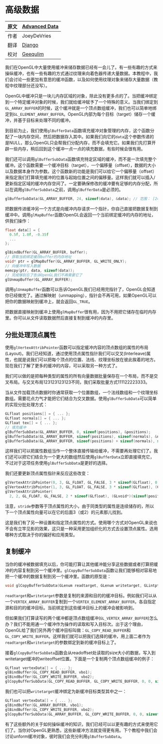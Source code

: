 # 高级数据

原文     | [Advanced Data](http://learnopengl.com/#!Advanced-OpenGL/Advanced-Data)
      ---|---
作者     | JoeyDeVries
翻译     | [Django](http://bullteacher.com/)
校对     | [Geequlim](http://geequlim.com)


我们在OpenGL中大量使用缓冲来储存数据已经有一会儿了。有一些有趣的方式来操纵缓冲，也有一些有趣的方式通过纹理来向着色器传递大量数据。本教程中，我们会讨论一些更加有意思的缓冲函数，以及如何使用纹理对象来储存大量数据（教程中纹理部分还没写）。

OpenGL中缓冲只是一块儿内存区域的对象，除此没有更多点的了。当把缓冲绑定到一个特定缓冲对象的时候，我们就给缓冲赋予了一个特殊的意义。当我们绑定到`GL_ARRAY_BUFFER`的时候，这个缓冲就是一个顶点数组缓冲，我们也可以简单地绑定到`GL_ELEMENT_ARRAY_BUFFER`。OpenGL内部为每个目标（target）储存一个缓冲，并基于目标来处理不同的缓冲。

到目前为止，我们使用`glBufferData`函数填充缓冲对象管理的内存，这个函数分配了一块内存空间，然后把数据存入其中。如果我们向它的`data`这个参数传递的是NULL，那么OpenGL只会帮我们分配内存，而不会填充它。如果我们先打算开辟一些内存，稍后回到这个缓冲一点一点的填充数据，有些时候会很有用。

我们还可以调用`glBufferSubData`函数填充特定区域的缓冲，而不是一次填充整个缓冲。这个函数需要一个缓冲目标（target），一个偏移量（offset），数据的大小以及数据本身作为参数。这个函数新的功能是我们可以给它一个偏移量（offset）来指定我们打算填充缓冲的位置与起始位置之间的偏移量。这样我们就可以插入/更新指定区域的缓冲内存空间了。一定要确保修改的缓冲要有足够的内存分配，所以在调用`glBufferSubData`之前，调用`glBufferData`是必须的。

```c++
glBufferSubData(GL_ARRAY_BUFFER, 24, sizeof(data), &data); // 范围： [24, 24 + sizeof(data)]
```

把数据传进缓冲另一个方式是向缓冲内存请求一个指针，你自己直接把数据复制到缓冲中。调用`glMapBuffer`函数OpenGL会返回一个当前绑定缓冲的内存的地址，供我们操作：

```c++
float data[] = {
  0.5f, 1.0f, -0.35f
  ...
};

glBindBuffer(GL_ARRAY_BUFFER, buffer);
// 获取当前绑定缓存buffer的内存地址
void* ptr = glMapBuffer(GL_ARRAY_BUFFER, GL_WRITE_ONLY);
// 向缓冲中写入数据
memcpy(ptr, data, sizeof(data));
// 完成够别忘了告诉OpenGL我们不再需要它了
glUnmapBuffer(GL_ARRAY_BUFFER);
```

调用`glUnmapBuffer`函数可以告诉OpenGL我们已经用完指针了，OpenGL会知道你已经做完了。通过解映射（unmapping），指针会不再可用，如果OpenGL可以把你的数据映射到缓冲上，就会返回`GL_TRUE`。

把数据直接映射到缓冲上使用`glMapBuffer`很有用，因为不用把它储存在临时内存里。你可以从文件读取数据然后直接复制到缓冲的内存里。

## 分批处理顶点属性

使用`glVertexAttribPointer`函数可以指定缓冲内容的顶点数组的属性的布局(Layout)。我们已经知道，通过使用顶点属性指针我们可以交叉(Interleave)属性，也就是说我们可以把每个顶点的位置、法线、纹理坐标放在彼此挨着的地方。现在我们了解了更多的缓冲的内容，可以采取另一种方式了。

我们可以做的是把每种类型的属性的所有向量数据批量保存在一个布局，而不是交叉布局。与交叉布局123123123123不同，我们采取批量方式111122223333。

当从文件加载顶点数据时你通常获取一个位置数组，一个法线数组和一个纹理坐标数组。需要花点力气才能把它们结合为交叉数据。使用`glBufferSubData`可以简单的实现分批处理方式：

```c++
GLfloat positions[] = { ... };
GLfloat normals[] = { ... };
GLfloat tex[] = { ... };
// 填充缓冲
glBufferSubData(GL_ARRAY_BUFFER, 0, sizeof(positions), &positions);
glBufferSubData(GL_ARRAY_BUFFER, sizeof(positions), sizeof(normals), &normals);
glBufferSubData(GL_ARRAY_BUFFER, sizeof(positions) + sizeof(normals), sizeof(tex), &tex);
```

这样我们可以把属性数组当作一个整体直接传输给缓冲，不需要再处理它们了。我们还可以把它们结合为一个更大的数组然后使用`glBufferData`立即直接填充它，不过对于这项任务使用`glBufferSubData`是更好的选择。

我们还要更新顶点属性指针来反应这些改变：

```c++
glVertexAttribPointer(0, 3, GL_FLOAT, GL_FALSE, 3 * sizeof(GLfloat), 0);  
glVertexAttribPointer(1, 3, GL_FLOAT, GL_FALSE, 3 * sizeof(GLfloat), (GLvoid*)(sizeof(positions)));  
glVertexAttribPointer(
  2, 2, GL_FLOAT, GL_FALSE, 2 * sizeof(GLfloat), (GLvoid*)(sizeof(positions) + sizeof(normals)));
```

注意，`stride`参数等于顶点属性的大小，由于同类型的属性是连续储存的，所以下一个顶点属性向量可以在它的后面3（或2）的元素那儿找到。

这是我们有了另一种设置和指定顶点属性的方式。使用哪个方式对OpenGL来说也不会有立竿见影的效果，这只是一种采用更加组织化的方式去设置顶点属性。选用哪种方式取决于你的偏好和应用类型。

## 复制缓冲

当你的缓冲被数据填充以后，你可能打算让其他缓冲能分享这些数据或者打算把缓冲的内容复制到另一个缓冲里。`glCopyBufferSubData`函数让我们能够相对容易地把一个缓冲的数据复制到另一个缓冲里。函数的原型是：

```c++
void glCopyBufferSubData(GLenum readtarget, GLenum writetarget, GLintptr readoffset, GLintptr writeoffset, GLsizeiptr size);
```

`readtarget`和`writetarget`参数是复制的来源和目的的缓冲目标。例如我们可以从一个`VERTEX_ARRAY_BUFFER`复制到一个`VERTEX_ELEMENT_ARRAY_BUFFER`，各自指定源和目的的缓冲目标。当前绑定到这些缓冲目标上的缓冲会被影响到。

但如果我们打算读写的两个缓冲都是顶点数组缓冲(`GL_VERTEX_ARRAY_BUFFER`)怎么办？我们不能用通一个缓冲作为操作的读取和写入目标次。出于这个理由，OpenGL给了我们另外两个缓冲目标叫做：`GL_COPY_READ_BUFFER`和`GL_COPY_WRITE_BUFFER`。这样我们就可以把我们选择的缓冲，用上面二者作为`readtarget`和`writetarget`的参数绑定到新的缓冲目标上了。

接着`glCopyBufferSubData`函数会从readoffset处读取的size大小的数据，写入到writetarget缓冲的writeoffset位置。下面是一个复制两个顶点数组缓冲的例子：

```c++
GLfloat vertexData[] = { ... };
glBindBuffer(GL_COPY_READ_BUFFER, vbo1);
glBindBuffer(GL_COPY_WRITE_BUFFER, vbo2);
glCopyBufferSubData(GL_COPY_READ_BUFFER, GL_COPY_WRITE_BUFFER, 0, 0, sizeof(vertexData));
```

我们也可以把`writetarget`缓冲绑定为新缓冲目标类型其中之一：

```c++
GLfloat vertexData[] = { ... };
glBindBuffer(GL_ARRAY_BUFFER, vbo1);
glBindBuffer(GL_COPY_WRITE_BUFFER, vbo2);
glCopyBufferSubData(GL_ARRAY_BUFFER, GL_COPY_WRITE_BUFFER, 0, 0, sizeof(vertexData));
```

有了这些额外的关于如何操纵缓冲的知识，我们已经可以以更有趣的方式来使用它们了。当你对OpenGL更熟悉，这些新缓冲方法就变得更有用。下个教程中我们会讨论unform缓冲对象，彼时我们会充分利用`glBufferSubData`。